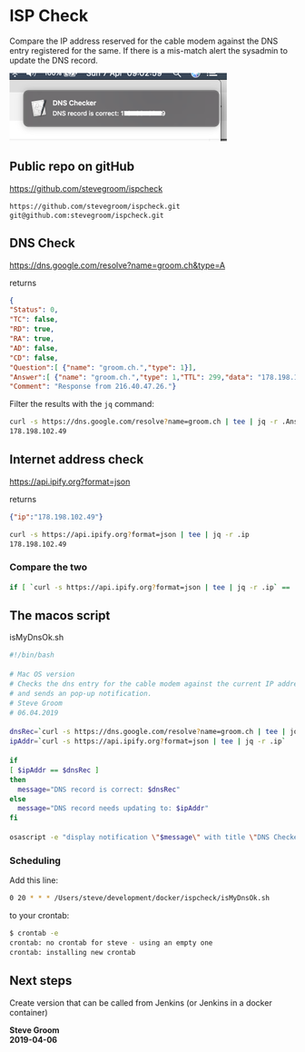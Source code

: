 # ISP Check

Compare the IP address reserved for the cable modem against the DNS entry registered for the same. If there is a mis-match alert the sysadmin to update the DNS record.

![Screenshot](screenshot.png)

## Public repo on gitHub

<https://github.com/stevegroom/ispcheck>

```text
https://github.com/stevegroom/ispcheck.git
git@github.com:stevegroom/ispcheck.git
```

## DNS Check

<https://dns.google.com/resolve?name=groom.ch&type=A>

returns

```json
{
"Status": 0,
"TC": false,
"RD": true,
"RA": true,
"AD": false,
"CD": false,
"Question":[ {"name": "groom.ch.","type": 1}],
"Answer":[ {"name": "groom.ch.","type": 1,"TTL": 299,"data": "178.198.102.49"}],
"Comment": "Response from 216.40.47.26."}
````

Filter the results with the ```jq``` command:

```bash
curl -s https://dns.google.com/resolve?name=groom.ch | tee | jq -r .Answer[0].data
178.198.102.49
```

## Internet address check

<https://api.ipify.org?format=json>

returns

```json
{"ip":"178.198.102.49"}
````

```bash
curl -s https://api.ipify.org?format=json | tee | jq -r .ip
178.198.102.49
```

### Compare the two

```bash
if [ `curl -s https://api.ipify.org?format=json | tee | jq -r .ip` ==  `curl -s https://dns.google.com/resolve?name=groom.ch | tee | jq -r .Answer[0].data` ] ;then echo "OK" ; fi
```

## The macos script

isMyDnsOk.sh

```bash
#!/bin/bash

# Mac OS version
# Checks the dns entry for the cable modem against the current IP address
# and sends an pop-up notification.
# Steve Groom
# 06.04.2019

dnsRec=`curl -s https://dns.google.com/resolve?name=groom.ch | tee | jq -r .Answer[0].data`
ipAddr=`curl -s https://api.ipify.org?format=json | tee | jq -r .ip`

if
[ $ipAddr == $dnsRec ]
then
  message="DNS record is correct: $dnsRec"
else
  message="DNS record needs updating to: $ipAddr"
fi

osascript -e "display notification \"$message\" with title \"DNS Checker\" "
```

### Scheduling

Add this line:

```bash
0 20 * * * /Users/steve/development/docker/ispcheck/isMyDnsOk.sh
``` 

to your crontab:

```bash
$ crontab -e
crontab: no crontab for steve - using an empty one
crontab: installing new crontab
```

## Next steps

Create version that can be called from Jenkins (or Jenkins in a docker container)

__Steve Groom__  
__2019-04-06__